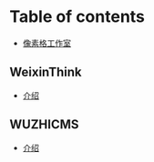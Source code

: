 # Table of contents

* [像素格工作室](README.md)

## WeixinThink

* [介绍](weixinthink/untitled.md)

## WUZHICMS

* [介绍](wuzhicms/untitled.md)

